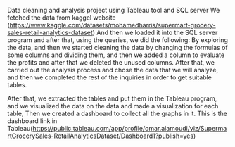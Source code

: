 Data cleaning and analysis project using Tableau tool and SQL server We fetched the data from kaggel website (https://www.kaggle.com/datasets/mohamedharris/supermart-grocery-sales-retail-analytics-dataset)
And then we loaded it into the SQL server program and after that, using the queries, we did the following:
By exploring the data, and then we started cleaning the data by changing the formulas of some columns and dividing them, and then we added a column to evaluate the profits and after that we deleted the unused columns.
After that, we carried out the analysis process and chose the data that we will analyze, and then we completed the rest of the inquiries in order to get suitable tables.

After that, we extracted the tables and put them in the Tableau program, and we visualized the data on the data and made a visualization for each table,
Then we created a dashboard to collect all the graphs in it.
This is the dashboard link in Tableau(https://public.tableau.com/app/profile/omar.alamoudi/viz/SupermartGrocerySales-RetailAnalyticsDataset/Dashboard1?publish=yes)
